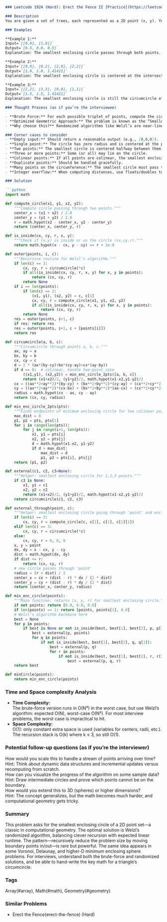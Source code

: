 ```markdown
### Leetcode 1924 (Hard): Erect the Fence II [Practice](https://leetcode.com/problems/erect-the-fence-ii)

### Description  
You are given a set of trees, each represented as a 2D point (x, y). Your task is to enclose all these trees using a single circular fence (a perfect circle), such that no tree is left outside and the radius of the circle is as small as possible. Return the center (x, y) and the radius r of this smallest enclosing circle as an array [x, y, r]. All input points must lie on or inside the circle, and you want the smallest possible radius.

### Examples  

**Example 1:**  
Input=`[[0,0], [1,0]]`  
Output=`[0.5, 0.0, 0.5]`  
Explanation: The smallest enclosing circle passes through both points. The center is exactly halfway between them, and the radius is half the distance between them.

**Example 2:**  
Input=`[[0,0], [0,2], [2,0], [2,2]]`  
Output=`[1.0, 1.0, 1.41421]`  
Explanation: The smallest enclosing circle is centered at the intersection of the diagonals, and the radius is the distance from the center to any corner—here, √2.

**Example 3:**  
Input=`[[2,2], [3,3], [0,0], [1,1]]`  
Output=`[1.5, 1.5, 1.41421]`  
Explanation: The smallest enclosing circle is still the circumcircle of the square; here, the center is at (1.5, 1.5) and radius remains √2, as it’s the same configuration but with a different order of points.

### Thought Process (as if you’re the interviewee)  

- **Brute Force:** For each possible triplet of points, compute the circumcircle. Check if all other points fit inside or on that circle. The smallest valid radius is the answer. For N trees, this is O(N⁴): O(N³) triplets, and O(N) checks per triplet. Horribly slow!
- **Optimized Geometric Approach:** The problem is known as the “Smallest Enclosing Circle” problem in computational geometry. The best-known optimal solution is Welzl’s algorithm, which randomly iterates through points and recursively finds the minimal enclosing circle. Expected running time is O(N), but worst-case is O(N²). Very tricky to implement optimally, but for interviews, you can explain the idea and trade-offs.
- **Why choose this?** Randomized algorithms like Welzl’s are near-linear in expectation. For N ≤ 10⁵, this is usually acceptable. The trade-off is code complexity versus theoretical run-time. For small N (interview problems), brute force is enough, but mentioning Welzl’s shows deeper knowledge and gets bonus points.

### Corner cases to consider  
- **Empty input:** Should return a reasonable output (e.g., [0,0,0]).
- **Single point:** The circle has zero radius and is centered at the point.
- **Two points:** The smallest circle is centered halfway between them, radius is half their distance.
- **Three or more points:** Some (or all) may lie on the circle.
- **Colinear points:** If all points are colinear, the smallest enclosing circle is the diameter.
- **Duplicate points:** Should be handled gracefully.
- **Many points on the circumference:** The smallest circle must pass through at least two (usually three) of them.
- **Integer overflow:** When computing distances, use floats/doubles to avoid precision loss.

### Solution

```python
import math

def compute_circle(x1, y1, x2, y2):
    """Compute circle passing through two points."""
    center_x = (x1 + x2) / 2.0
    center_y = (y1 + y2) / 2.0
    r = math.hypot(x2 - center_x, y2 - center_y)
    return (center_x, center_y, r)

def is_inside(cx, cy, r, x, y):
    """Check if (x,y) is inside or on the circle (cx,cy,r)."""
    return math.hypot(x - cx, y - cy) <= r + 1e-9

def outer(points, i, c):
    """Recursive routine for Welzl’s algorithm."""
    if len(c) == 3:
        cx, cy, r = circumcircle(*c)
        if all(is_inside(cx, cy, r, x, y) for x, y in points):
            return (cx, cy, r)
        return None
    if i == len(points):
        if len(c) == 2:
            (x1, y1), (x2, y2) = c, c[1]
            cx, cy, r = compute_circle(x1, y1, x2, y2)
            if all(is_inside(cx, cy, r, x, y) for x, y in points):
                return (cx, cy, r)
        return None
    res = outer(points, i+1, c)
    if res: return res
    res = outer(points, i+1, c + [points[i]])
    return res

def circumcircle(a, b, c):
    """Circumcircle through points a, b, c."""
    ax, ay = a
    bx, by = b
    cx, cy = c
    d = 2 * (ax*(by-cy)+bx*(cy-ay)+cx*(ay-by))
    if d == 0:  # colinear, handle two-point case
        ((x1,y1), (x2,y2)) = min_enc_circle_2pts([a, b, c])
        return (x1+x2)/2, (y1+y2)/2, math.hypot(x1-x2,y1-y2)/2
    cx = ((ax**2+ay**2)*(by-cy) + (bx**2+by**2)*(cy-ay) + (cx**2+cy**2)*(ay-by)) / d
    cy = ((ax**2+ay**2)*(cx-bx) + (bx**2+by**2)*(ax-cx) + (cx**2+cy**2)*(bx-ax)) / d
    radius = math.hypot(cx - ax, cy - ay)
    return (cx, cy, radius)

def min_enc_circle_2pts(pts):
    """Finds endpoints of minimum enclosing circle for two colinear points."""
    max_dist = 0
    p1, p2 = pts, pts[1]
    for i in range(len(pts)):
        for j in range(i+1, len(pts)):
            x1, y1 = pts[i]
            x2, y2 = pts[j]
            d = math.hypot(x1-x2, y1-y2)
            if d > max_dist:
                max_dist = d
                p1, p2 = pts[i], pts[j]
    return (p1, p2)

def external(c1, c2, c3=None):
    """Helper: smallest enclosing circle for 1,2,3 points."""
    if c3 is None:
        x1, y1 = c1
        x2, y2 = c2
        return (x1+x2)/2, (y1+y2)/2, math.hypot(x1-x2,y1-y2)/2
    return circumcircle(c1, c2, c3)

def external_through(point, c):
    """Helper: smallest enclosing circle going through 'point' and enclosing 'c'."""
    if len(c) == 2:
        cx, cy, r = compute_circle(c, c[1], c[1], c[1][1])
    elif len(c) == 3:
        cx, cy, r = circumcircle(*c)
    else:
        cx, cy, r = 0, 0, 0
    x, y = point
    dx, dy = x - cx, y - cy
    dist = math.hypot(dx, dy)
    if dist <= r:
        return (cx, cy, r)
    # new circle passes through 'point'
    radius = (r + dist) / 2
    center_x = cx + (dist - r) * dx / (2 * dist)
    center_y = cy + (dist - r) * dy / (2 * dist)
    return (center_x, center_y, radius)

def min_enc_circle(points):
    """Main function: returns [x, y, r] for smallest enclosing circle."""
    if not points: return [0.0, 0.0, 0.0]
    if len(points) == 1: return [points, points[1], 0.0]
    # Welzl’s algorithm backbone here
    best = None
    for p in points:
        if best is None or not is_inside(best, best[1], best[2], p, p[1]):
            best = external(p, points)
            for q in points:
                if not is_inside(best, best[1], best[2], q, q[1]):
                    best = external(p, q)
                    for r in points:
                        if not is_inside(best, best[1], best[2], r, r[1]):
                            best = external(p, q, r)
    return best

def minCircle(points):
    return min_enc_circle(points)
```

### Time and Space complexity Analysis  

- **Time Complexity:**  
  The brute-force version runs in O(N⁴) in the worst case, but use Welzl’s algorithm: expected O(N), worst-case O(N²). For most interview problems, the worst case is impractical to hit.
- **Space Complexity:**  
  O(1): only constant extra space is used (variables for centers, radii, etc.). The recursion stack is O(k) where k ≤ 3, so still O(1).

### Potential follow-up questions (as if you’re the interviewer)  

How would you scale this to handle a stream of points arriving over time?  
  Hint: Think about dynamic data structures and incremental updates versus recomputing from scratch.  
How can you visualize the progress of the algorithm on some sample data?  
  Hint: Draw intermediate circles and prove which points cannot be on the boundary.  
How would you extend this to 3D (spheres) or higher dimensions?  
  Hint: The concept generalizes, but the math becomes much harder, and computational geometry gets tricky.

### Summary  
This problem asks for the smallest enclosing circle of a 2D point set—a classic in computational geometry. The optimal solution is Welzl’s randomized algorithm, balancing clever recursion with expected linear runtime. The pattern—recursively reduce the problem size by moving boundary points in/out—is rare but powerful. The same idea appears in some Voronoi, Delaunay, and higher-D minimum enclosing sphere problems. For interviews, understand both the brute-force and randomized solutions, and be able to hand-write the key math for a triangle’s circumcircle.

### Tags
Array(#array), Math(#math), Geometry(#geometry)

### Similar Problems
- Erect the Fence(erect-the-fence) (Hard)